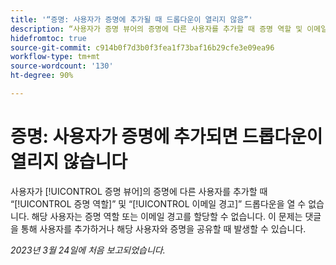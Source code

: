```yaml
---
title: '“증명: 사용자가 증명에 추가될 때 드롭다운이 열리지 않음”'
description: “사용자가 증명 뷰어의 증명에 다른 사용자를 추가할 때 증명 역할 및 이메일 경고 드롭다운을 열 수 없습니다. 해당 사용자는 증명 역할 또는 이메일 경고를 할당할 수 없습니다. 이 문제는 댓글을 통해 사용자를 추가하거나 해당 사용자와 증명을 공유할 때 발생할 수 있습니다.”
hidefromtoc: true
source-git-commit: c914b0f7d3b0f3fea1f73baf16b29cfe3e09ea96
workflow-type: tm+mt
source-wordcount: '130'
ht-degree: 90%

---
```



# 증명: 사용자가 증명에 추가되면 드롭다운이 열리지 않습니다

<!--This article is on WF and WFP TOCs-->

사용자가 [!UICONTROL 증명 뷰어]의 증명에 다른 사용자를 추가할 때 “[!UICONTROL 증명 역할]” 및 “[!UICONTROL 이메일 경고]” 드롭다운을 열 수 없습니다. 해당 사용자는 증명 역할 또는 이메일 경고를 할당할 수 없습니다. 이 문제는 댓글을 통해 사용자를 추가하거나 해당 사용자와 증명을 공유할 때 발생할 수 있습니다.

_2023년 3월 24일에 처음 보고되었습니다._

